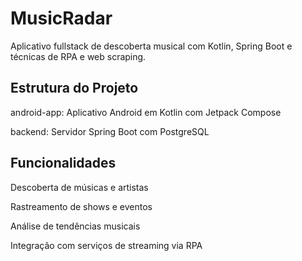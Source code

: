 # MusicRadar

Aplicativo fullstack de descoberta musical com Kotlin, Spring Boot e técnicas de RPA e web scraping.

## Estrutura do Projeto

android-app: Aplicativo Android em Kotlin com Jetpack Compose

backend: Servidor Spring Boot com PostgreSQL
## Funcionalidades

Descoberta de músicas e artistas

Rastreamento de shows e eventos

Análise de tendências musicais

Integração com serviços de streaming via RPA
